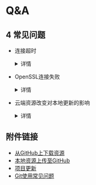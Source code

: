 # Q&A

## 4 常见问题
- 连接超时
    <details>
    <summary>详情</summary>
      
    遇到`Failed to connect to github.com port 443 after 21102 ms: Timed out`时，  
    建议取消代理
    ```
    git config --global --unset http.proxy   
    git config --global --unset https.proxy
    ```
    </details>

- OpenSSL连接失败
    <details>
    <summary>详情</summary>
      
    遇到`OpenSSL SSL_read: Connection was reset, errno 10054`时，  
    建议取消验证
    `git config --global http.sslVerify "false"`
    </details>

- 云端资源改变对本地更新的影响
    <details>
    <summary>详情</summary>
      
    在云端资源改变的前提下，作者更新本地资源，然后上传更新，更新失败。  
    一般来讲，解决办法是重新将云端资源pull到本地，然后再更新本地资源，然后上传更新。  
    由于你之前上传失败，你pull资源的时候会出现：  
    `error: cannot pull with rebase: Your index contains uncommitted changes.`  
    处理方法
    ```
    git stash  
    git pull --rebase
    ```  
    问题解决，后续正常操作。
    </details>

## 附件链接
- [从GitHub上下载资源](./download.md)
- [本地资源上传至GitHub](./upload.md)
- [项目更新](./up_to_date.md)
- [Git使用常见问题](./Q%26A.md)
